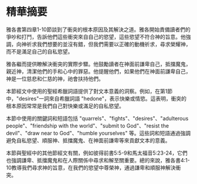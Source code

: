 # 精華摘要

雅各書第四章1-10節談到了衝突的根本原因及其解決之道。雅各開始責備讀者們的爭吵和打鬥，告訴他們這些衝突來自自己的慾望，這些慾望不符合神的旨意。他強調，向神祈求我們想要的並沒有錯，但我們需要以正確的動機祈求，尋求榮耀神，而不是滿足自己的自私慾望。

雅各繼而提供瞭解決衝突的實際步驟。他鼓勵讀者在神面前謙卑自己，抵擋魔鬼，親近神，清潔他們的手和心中的罪惡。他提醒他們，如果他們在神面前謙卑自己，神是一位慈悲和仁慈的神，祂會扶持他們。

本節經文中使用的聖經希臘詞語提供了對文本意義的洞察。例如，在第1節中，"desires"一詞來自希臘詞語 "hedone"，表示快樂或情慾。這表明，衝突的根本原因常常是我們自己對快樂或滿足的自私慾望。

本節中使用的關鍵詞和短語包括 "quarrels"、"fights"、"desires"、"adulterous people"、"friendship with the world"、"submit to God"、"resist the devil"、"draw near to God"、"humble yourselves" 等。這些詞和短語通過強調避免自私慾望、順服神、抵擋魔鬼、在神面前謙卑等來貢獻文本的意義。

本節與聖經中的其他節經文有關，例如彼得前書5:5-9和馬太福音5:23-24，它們也強調謙卑、抵擋魔鬼和在人際關係中尋求和解至關重要。總的來說，雅各書4:1-10教導我們尋求神的旨意，在我們的慾望中尊榮神，通過謙卑和順服神解決衝突。